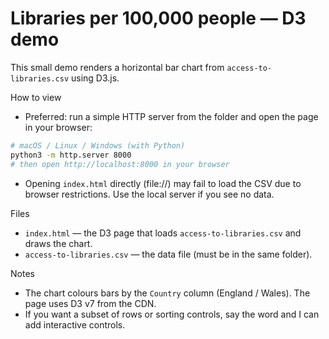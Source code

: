 # Libraries per 100,000 people — D3 demo

This small demo renders a horizontal bar chart from `access-to-libraries.csv` using D3.js.

How to view

- Preferred: run a simple HTTP server from the folder and open the page in your browser:

```bash
# macOS / Linux / Windows (with Python)
python3 -m http.server 8000
# then open http://localhost:8000 in your browser
```

- Opening `index.html` directly (file://) may fail to load the CSV due to browser restrictions. Use the local server if you see no data.

Files

- `index.html` — the D3 page that loads `access-to-libraries.csv` and draws the chart.
- `access-to-libraries.csv` — the data file (must be in the same folder).

Notes

- The chart colours bars by the `Country` column (England / Wales). The page uses D3 v7 from the CDN.
- If you want a subset of rows or sorting controls, say the word and I can add interactive controls.
